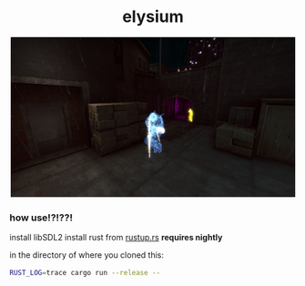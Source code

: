 <h1 align="center">elysium</h1>

<p align="center"><img src="assets/unknown.png" width="500" /></p>

### how use!?!??!

install libSDL2
install rust from [rustup.rs](https://rustup.rs) **requires nightly**

in the directory of where you cloned this:

```bash
RUST_LOG=trace cargo run --release --
```
